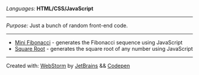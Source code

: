 <i>Languages: </i><b>HTML/CSS/JavaScript</b>
<hr>
<i>Purpose: </i>Just a bunch of random front-end code.
<hr>
<ul>
  <li><a href="http://jillpla.com/minifib/minifib.html">Mini Fibonacci</a> - generates the Fibonacci sequence using JavaScript
  <li><a href="http://jillpla.com/squareroot/squareroot.html">Square Root</a> - generates the square root of any number using JavaScript
</ul>
<hr>
Created with: <a href="https://www.jetbrains.com/webstorm/?fromMenu" target="_blank">WebStorm</a> by <a href="https://www.jetbrains.com/" target="_blank">JetBrains</a> && <a href="https://codepen.io/" target="_blank">Codepen</a>
